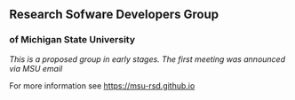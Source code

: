 ## Research Sofware Developers Group
### of Michigan State University

*This is a proposed group in early stages.  The first meeting was announced via MSU email*

For more information see https://msu-rsd.github.io
